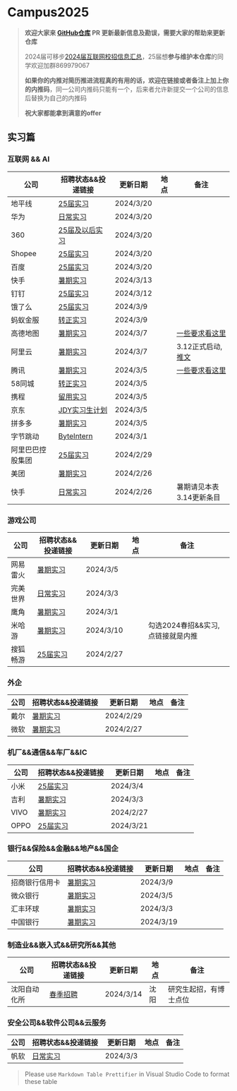# Campus2025

> **欢迎大家来 [GitHub仓库](https://github.com/NAOSI-DLUT/Campus2025) PR 更新最新信息及勘误，需要大家的帮助来更新仓库**
>
> 2024届可移步[2024届互联网校招信息汇总](https://campus2024.top/)，25届想**参与维护本仓库**的同学欢迎加群869979067
>
> **如果你的内推对简历推进流程真的有用的话，欢迎在链接或者备注上加上你的内推码**，同一公司内推码只能有一个，后来者允许新提交一个公司的信息后替换为自己的内推码
>
> **祝大家都能拿到满意的offer**

## 实习篇

### 互联网 && AI

| 公司             | 招聘状态&&投递链接                                                                                                                                                                | 更新日期  | 地点 | 备注                                                                              |
|----------------|-----------------------------------------------------------------------------------------------------------------------------------------------------------------------------------|-----------|------|-----------------------------------------------------------------------------------|
| 地平线             | [25届实习](https://wecruit.hotjob.cn/SU6409ef49bef57c635fd390a6/pb/school.html)  | 2024/3/20 |      | |  |
| 华为             | [日常实习](https://career.huawei.com/reccampportal/portal5/campus-recruitment.html?jobTypes=0#jobList)  | 2024/3/20 |      | |  |
| 360             | [25届及以后实习](https://360campus.zhiye.com/jobs)  | 2024/3/20 |      | |  |
| Shopee             | [25届实习](https://app.mokahr.com/campus-recruitment/shopee/2962#/jobs?zhineng%5B0%5D=168594&page=1&anchorName=jobsList)  | 2024/3/20 |      | |  |
| 百度             | [25届实习](https://talent.baidu.com/jobs/list)  | 2024/3/20 |      | |  |
| 快手             | [暑期实习](https://campus.kuaishou.cn/recruit/campus/e/#/campus/jobs?pageNum=1&positionNatureCode=intern)  | 2024/3/13 |      | |  |
| 钉钉         | [25届实习](https://talent.dingtalk.com/campus/position-list?campusType=internship&lang=zh)  | 2024/3/12  |      | |
| 饿了么         | [25届实习](https://talent.ele.me/campus/position-list?campusType=internship&lang=zh)  | 2024/3/9  |      | |
| 蚂蚁金服         | [转正实习](https://talent.antgroup.com/campus-full-list)  | 2024/3/9  |      | |
| 高德地图         | [暑期实习](https://talent.amap.com/campus/position-list?campusType=internship&lang=zh)                                                                                            | 2024/3/7  |      | [一些要求看这里](https://talent.amap.com/campus/notice?code=1&lang=zh&tab=notice) |
| 阿里云           | [暑期实习](https://careers.aliyun.com/home?lang=zh)                                                                                                                               | 2024/3/7  |      | 3.12正式启动, [推文](https://mp.weixin.qq.com/s/RRsKUjQjrsoybyATofFaoQ)           |
| 腾讯             | [暑期实习](https://join.qq.com/post.html?query=p_2)                                                                                                                               | 2024/3/5  |      | [一些要求看这里](https://join.qq.com/detail.html?id=270)                          |
| 58同城           | [转正实习](https://campus.58.com/campus/jobs)                                                                                                                                     | 2024/3/5  |      |                                                                                   |
| 携程             | [留用实习](https://app.mokahr.com/campus-recruitment/trip/37757?sourceToken=60db9f675d5b58f868aa5dd97721a7aa#/jobs?project%5B0%5D=100054752&page=1&anchorName=jobsList)           | 2024/3/5  |      |                                                                                   |
| 京东             | [JDY实习生计划](https://campus.jd.com/#/jobs?selProjects=45)                                                                                                                      | 2024/3/5  |      |                                                                                   |
| 拼多多           | [暑期实习](https://careers.pinduoduo.com/campus/m/pages/index/index?type=train)                                                                                                   | 2024/3/5  |      |                                                                                   |
| 字节跳动         | [ByteIntern](https://jobs.bytedance.com/campus/position?keywords=&category=&location=&project=7194661126919358757&type=3&job_hot_flag=&current=1&limit=10&functionCategory=&tag=) | 2024/3/1  |      |                                                                                   |
| 阿里巴巴控股集团 | [25届实习](https://talent-holding.alibaba.com/campus/position-list?campusType=internship&lang=zh)                                                                                 | 2024/2/29 |      |                                                                                   |
| 美团             | [暑期实习](https://zhaopin.meituan.com/web/campus?hiringType=2_2)                                                                                                                 | 2024/2/26 |      |                                                                                   |
| 快手 | [日常实习](https://zhaopin.kuaishou.cn/recruit/e/#/official/trainee/?workLocationCode=domestic) | 2024/2/26 | | 暑期请见本表3.14更新条目 | |



### 游戏公司

| 公司     | 招聘状态&&投递链接                                                                                     | 更新日期  | 地点 | 备注                               |
|--------|-----------------------------------------------------------------------------------------------------|-----------|------|------------------------------------|
| 网易雷火 | [暑期实习](https://leihuo.163.com/campus/#/intern)                                                     | 2024/3/5  |      |                                    |
| 完美世界 | [日常实习](https://careersite.tupu360.com/wanmei/position/index?recruitmentType=INTERNSHIPRECRUITMENT) | 2024/3/3  |      |                                    |
| 鹰角     | [暑期实习](https://campus.hypergryph.com/campus_apply/hypergryph/26326/#/)                             | 2024/3/1  |      |                                    |
| 米哈游   | [暑期实习](https://jobs.mihoyo.com/?sharePageId=37496&recommendationCode=OHLJ9&isRecommendation=true#/campus/position)                                                  | 2024/3/10 |      | 勾选2024春招&&实习, 点链接就是内推 |
| 搜狐畅游 | [25届实习](https://app.mokahr.com/campus-recruitment/cyou-inc/42233?recommendCode=DSGUrJ34#/jobs)      | 2024/2/27 |      |                                    |

### 外企

| 公司 | 招聘状态&&投递链接                                                           | 更新日期  | 地点 | 备注 |
|----|--------------------------------------------------------------------------|-----------|------|------|
| 戴尔 | [暑期实习](https://chinajobs.dell.com/%e7%b1%bb%e5%88%ab/jobs/25848/63696/1) | 2024/2/29 |      |      |
| 微软 | [暑期实习](https://jobs.careers.microsoft.com/global/en/search?lc=China)     | 2024/2/27 |      |      |


### 机厂&&通信&&车厂&&IC

| 公司 | 招聘状态&&投递链接                                           | 更新日期  | 地点 | 备注 |
| ---- | ------------------------------------------------------------ | --------- | ---- | ---- |
| 小米 | [25届实习](https://xiaomi.jobs.f.mioffice.cn/internship/?keywords=&category=&location=&project=7330517396822163565&type=&job_hot_flag=&current=1&limit=10&functionCategory=&spread=6AA3R7B) | 2024/3/4  |      |      |
| 吉利 | [暑期实习](https://campus.geely.com/#/jobs?commitment%5B0%5D=%E5%AE%9E%E4%B9%A0&page=1&anchorName=jobsList) | 2024/3/3  |      |      |
| VIVO | [暑期实习](https://hr.vivo.com/wt/vivo/web/templet1000/index/corpwebPosition1000vivo!gotoPostListForAjax?brandCode=1&useForm=0&recruitType=12&showComp=true) | 2024/2/27 |      |      |
| OPPO | [25届实习](https://career.oppo.com/official/oppo/recruitment/post?recruitType=SOCIAL-RECRUITMENT) | 2024/3/21 |      |      |


### 银行&&保险&&金融&&地产&&国企

| 公司     | 招聘状态&&投递链接                                                                                                             | 更新日期 | 地点 | 备注 |
|--------|----------------------------------------------------------------------------------------------------------------------------|----------|------|------|
| 招商银行信用卡         | [暑期实习](https://career.cmbchina.com/positionlist/DF94FD6D-26D3-4A19-9E69-577C4BA1DE82)  | 2024/3/9  |      | |
| 微众银行 | [暑期实习](https://campus.webank.com/m/campus-recruitment/webankhr/18005/#/page/%E5%AE%9E%E4%B9%A0%E7%94%9F%E8%AE%A1%E5%88%92) | 2024/3/5 |      |      |
| 汇丰环球 | [暑期实习](https://www.hsbc.com/careers)                                                                                       | 2024/3/3 |      |      |
| 中国银行       | [暑期实习](https://campus.chinahr.com/pages/2024-boc-spring)                                                             | 2024/3/19 |      |      |



### 制造业&&嵌入式&&研究所&&其他

| 公司 | 招聘状态&&投递链接 | 更新日期 | 地点 | 备注 |
|------|--------------------|----------|------|------|
| 沈阳自动化所 | [春季招聘](https://mp.weixin.qq.com/s/Mv4Fe4T_ISeywRu9K0jupg)      | 2024/3/14         | 沈阳     | 研究生起招，有博士点位     |


### 安全公司&&软件公司&&云服务

| 公司 | 招聘状态&&投递链接                    | 更新日期 | 地点 | 备注 |
|----|-----------------------------------|----------|------|------|
| 帆软 | [日常实习](https://join.fanruan.com/) | 2024/3/3 |      |      |

> Please use `Markdown Table Prettifier` in Visual Studio Code to format these table
